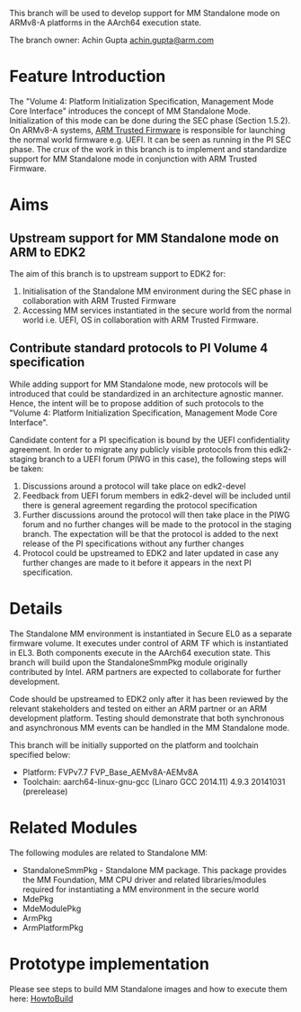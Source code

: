 This branch will be used to develop support for MM Standalone mode on ARMv8-A
platforms in the AArch64 execution state.

The branch owner: Achin Gupta <achin.gupta@arm.com>

# Feature Introduction
The "Volume 4: Platform Initialization Specification, Management Mode Core
Interface" introduces the concept of MM Standalone Mode. Initialization of this
mode can be done during the SEC phase (Section 1.5.2). On ARMv8-A systems,
[ARM Trusted Firmware](https://github.com/ARM-software/arm-trusted-firmware) is
responsible for launching the normal world firmware e.g. UEFI. It can be seen as
running in the PI SEC phase. The crux of the work in this branch is to implement
and standardize support for MM Standalone mode in conjunction with ARM Trusted
Firmware.

# Aims
## Upstream support for MM Standalone mode on ARM to EDK2
The aim of this branch is to upstream support to EDK2 for:

1. Initialisation of the Standalone MM environment during the SEC phase in
   collaboration with ARM Trusted Firmware
2. Accessing MM services instantiated in the secure world from the normal world
   i.e. UEFI, OS in collaboration with ARM Trusted Firmware.

## Contribute standard protocols to PI Volume 4 specification
While adding support for MM Standalone mode, new protocols will be introduced
that could be standardized in an architecture agnostic manner. Hence, the intent
will be to propose addition of such protocols to the "Volume 4: Platform
Initialization Specification, Management Mode Core Interface".

Candidate content for a PI specification is bound by the UEFI confidentiality
agreement. In order to migrate any publicly visible protocols from this
edk2-staging branch to a UEFI forum (PIWG in this case), the following steps
will be taken:

1. Discussions around a protocol will take place on edk2-devel
2. Feedback from UEFI forum members in edk2-devel will be included until there
   is general agreement regarding the protocol specification
3. Further discussions around the protocol will then take place in the PIWG
   forum and no further changes will be made to the protocol in the staging
   branch. The expectation will be that the protocol is added to the next
   release of the PI specifications without any further changes
4. Protocol could be upstreamed to EDK2 and later updated in case any further
   changes are made to it before it appears in the next PI specification.

# Details
The Standalone MM environment is instantiated in Secure EL0 as a separate
firmware volume. It executes under control of ARM TF which is instantiated in
EL3. Both components execute in the AArch64 execution state. This branch will
build upon the StandaloneSmmPkg module originally contributed by Intel. ARM
partners are expected to collaborate for further development.

Code should be upstreamed to EDK2 only after it has been reviewed by the
relevant stakeholders and tested on either an ARM partner or an ARM development
platform. Testing should demonstrate that both synchronous and asynchronous MM
events can be handled in the MM Standalone mode.

This branch will be initially supported on the platform and toolchain specified
below:

* Platform: FVPv7.7 FVP_Base_AEMv8A-AEMv8A
* Toolchain: aarch64-linux-gnu-gcc (Linaro GCC 2014.11) 4.9.3 20141031 (prerelease)

# Related Modules
The following modules are related to Standalone MM:

* StandaloneSmmPkg - Standalone MM package. This package provides the MM Foundation, MM CPU driver and related libraries/modules required for instantiating a MM environment in the secure world
* MdePkg
* MdeModulePkg
* ArmPkg
* ArmPlatformPkg

# Prototype implementation
Please see steps to build MM Standalone images and how to execute them here: [HowtoBuild](https://github.com/tianocore/edk2-staging/blob/AArch64StandaloneMm/HowtoBuild.MD)
